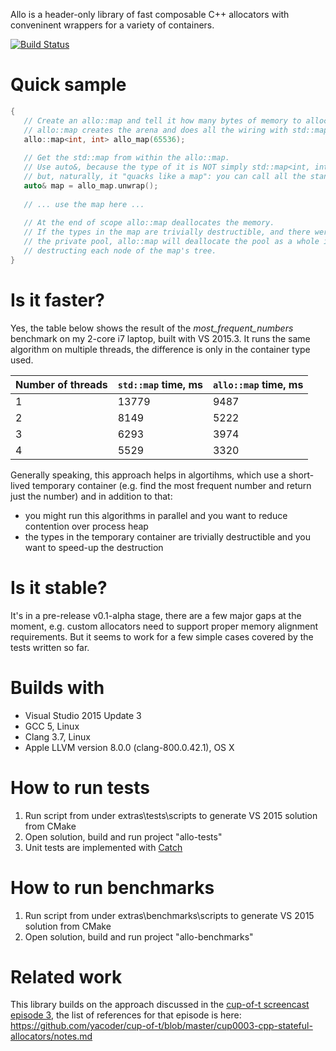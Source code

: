 Allo is a header-only library of fast composable C++ allocators with conveninent wrappers for a variety of containers.

[![Build Status](https://travis-ci.org/yacoder/allo-cpp.svg?branch=master)](https://travis-ci.org/yacoder/allo-cpp)

# Quick sample

```cpp
{
   // Create an allo::map and tell it how many bytes of memory to allocate for a private arena.
   // allo::map creates the arena and does all the wiring with std::map behind the scenes. 
   allo::map<int, int> allo_map(65536);
    
   // Get the std::map from within the allo::map.
   // Use auto&, because the type of it is NOT simply std::map<int, int>, it has a custom allocator,
   // but, naturally, it "quacks like a map": you can call all the standard map methods on the reference.
   auto& map = allo_map.unwrap();
       
   // ... use the map here ...
       
   // At the end of scope allo::map deallocates the memory.
   // If the types in the map are trivially destructible, and there were no allocations outside
   // the private pool, allo::map will deallocate the pool as a whole in one operation without
   // destructing each node of the map's tree.
}
```
# Is it faster?

Yes, the table below shows the result of the *most_frequent_numbers* benchmark on my 2-core i7 laptop, built with VS 2015.3. It runs the same algorithm on multiple threads, the difference is only in the container type used.

Number of threads | `std::map` time, ms | `allo::map` time, ms
--- | --- | ---
1|13779|9487
2|8149|5222
3|6293|3974
4|5529|3320

Generally speaking, this approach helps in algortihms, which use a short-lived temporary container (e.g. find the most frequent number and return just the number) and in addition to that:
 - you might run this algorithms in parallel and you want to reduce contention over process heap
 - the types in the temporary container are trivially destructible and you want to speed-up the destruction

# Is it stable?
It's in a pre-release v0.1-alpha stage, there are a few major gaps at the moment, e.g. custom allocators need to support proper memory alignment requirements. But it seems to work for a few simple cases covered by the tests written so far. 

# Builds with
- Visual Studio 2015 Update 3
- GCC 5, Linux
- Clang 3.7, Linux
- Apple LLVM version 8.0.0 (clang-800.0.42.1), OS X

# How to run tests
1. Run script from under extras\tests\scripts to generate VS 2015 solution from CMake
2. Open solution, build and run project "allo-tests"
3. Unit tests are implemented with [Catch](https://github.com/philsquared/Catch/blob/master/docs/tutorial.md)

# How to run benchmarks
1. Run script from under extras\benchmarks\scripts to generate VS 2015 solution from CMake
2. Open solution, build and run project "allo-benchmarks"

# Related work
This library builds on the approach discussed in the [cup-of-t screencast episode 3](https://youtu.be/4URfka1mBuU), the list of references for that episode is here: https://github.com/yacoder/cup-of-t/blob/master/cup0003-cpp-stateful-allocators/notes.md  
